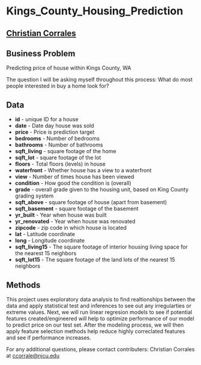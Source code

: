 # Kings_County_Housing_Prediction


## [Christian Corrales](https://github.com/ccorrales1228)


## Business Problem
Predicting price of house within Kings County, WA


The question I will be asking myself throughout this process: What do most people interested in buy a home look for?


## Data
* **id** - unique ID for a house
* **date** - Date day house was sold
* **price** - Price is prediction target
* **bedrooms** - Number of bedrooms
* **bathrooms** - Number of bathrooms
* **sqft_living** - square footage of the home
* **sqft_lot** - square footage of the lot
* **floors** - Total floors (levels) in house
* **waterfront** - Whether house has a view to a waterfront
* **view** - Number of times house has been viewed
* **condition** - How good the condition is (overall)
* **grade** - overall grade given to the housing unit, based on King County grading system
* **sqft_above** - square footage of house (apart from basement)
* **sqft_basement** - square footage of the basement
* **yr_built** - Year when house was built
* **yr_renovated** - Year when house was renovated
* **zipcode** - zip code in which house is located
* **lat** - Latitude coordinate
* **long** - Longitude coordinate
* **sqft_living15** - The square footage of interior housing living space for the nearest 15 neighbors
* **sqft_lot15** - The square footage of the land lots of the nearest 15 neighbors


## Methods
This project uses exploratory data analysis to find realtionships between the data and apply statistical test and inferences to see out any irregularties or extreme values.
Next, we will run linear regresion models to see if potential features created/engineered will help to optimize performance of our model to predict price on our test set. 
After the modeling process, we will then apply feature selection methods help reduce highly correclated features and see if performance increases.


For any additional questions, please contact contributers:
Christian Corrales at ccorrale@njcu.edu




